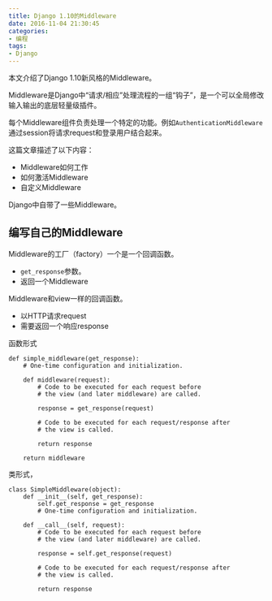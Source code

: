 ```yaml
---
title: Django 1.10的Middleware
date: 2016-11-04 21:30:45
categories:
- 编程
tags:
- Django
---
```


本文介绍了Django 1.10新风格的Middleware。

<!-- more -->

Middleware是Django中“请求/相应”处理流程的一组“钩子”，是一个可以全局修改输入输出的底层轻量级插件。

每个Middleware组件负责处理一个特定的功能。例如`AuthenticationMiddleware`通过session将请求request和登录用户结合起来。

这篇文章描述了以下内容：

- Middleware如何工作
- 如何激活Middleware
- 自定义Middleware

Django中自带了一些Middleware。

## 编写自己的Middleware

Middleware的工厂（factory）一个是一个回调函数。
- `get_response`参数。
- 返回一个Middleware

Middleware和view一样的回调函数。

- 以HTTP请求request
- 需要返回一个响应response


函数形式

```
def simple_middleware(get_response):
    # One-time configuration and initialization.

    def middleware(request):
        # Code to be executed for each request before
        # the view (and later middleware) are called.

        response = get_response(request)

        # Code to be executed for each request/response after
        # the view is called.

        return response

    return middleware
```
类形式，
```
class SimpleMiddleware(object):
    def __init__(self, get_response):
        self.get_response = get_response
        # One-time configuration and initialization.

    def __call__(self, request):
        # Code to be executed for each request before
        # the view (and later middleware) are called.

        response = self.get_response(request)

        # Code to be executed for each request/response after
        # the view is called.

        return response
```
